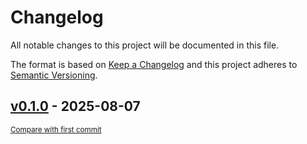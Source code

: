 # Changelog

All notable changes to this project will be documented in this file.

The format is based on [Keep a Changelog](http://keepachangelog.com/en/1.0.0/)
and this project adheres to [Semantic Versioning](http://semver.org/spec/v2.0.0.html).

<!-- insertion marker -->
## [v0.1.0](https://github.com/galihanggara68/clickshot/releases/tag/v0.1.0) - 2025-08-07

<small>[Compare with first commit](https://github.com/galihanggara68/clickshot/compare/91c14d4d4af8edc6ac170970951cb8fd6066c1b7...v0.1.0)</small>

